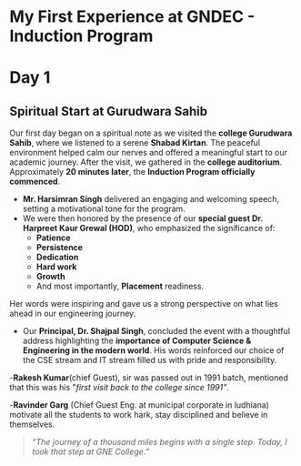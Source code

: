 # My First Experience at GNDEC - Induction Program 

# Day 1 

## Spiritual Start at Gurudwara Sahib

Our first day began on a spiritual note as we visited the **college Gurudwara Sahib**, where we listened to a serene **Shabad Kirtan**. The peaceful environment helped calm our nerves and offered a meaningful start to our academic journey.
After the visit, we gathered in the **college auditorium**. Approximately **20 minutes later**, the **Induction Program officially commenced**.

- **Mr. Harsimran Singh** delivered an engaging and welcoming speech, setting a motivational tone for the program.
- We were then honored by the presence of our **special guest Dr. Harpreet Kaur Grewal (HOD)**, who emphasized the significance of:
  - **Patience**
  - **Persistence**
  - **Dedication**
  - **Hard work**
  - **Growth**
  - And most importantly, **Placement** readiness.

Her words were inspiring and gave us a strong perspective on what lies ahead in our engineering journey.

- Our **Principal, Dr. Shajpal Singh**, concluded the event with a thoughtful address highlighting the **importance of Computer Science & Engineering in the modern world**. His words reinforced our choice of the CSE stream and IT stream filled us with pride and responsibility.

-**Rakesh Kumar**(chief Guest), sir was passed out in 1991 batch, mentioned that this was his "*first visit back to the college since 1991"*.

-**Ravinder Garg** (Chief Guest Eng. at municipal corporate in ludhiana) motivate all the students to work hark, stay disciplined and believe in themselves. 

> *“The journey of a thousand miles begins with a single step. Today, I took that step at GNE College.”*
